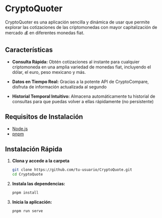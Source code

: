 # CryptoQuoter

CryptoQuoter es una aplicación sencilla y dinámica de usar que permite explorar las cotizaciones de las criptomonedas con mayor capitalización de mercado 💰 en diferentes monedas fiat.

## Características

- **Consulta Rápida:** Obtén cotizaciones al instante para cualquier criptomoneda en una amplia variedad de monedas fiat, incluyendo el dólar, el euro, peso mexicano y más.

- **Datos en Tiempo Real:** Gracias a la potente API de CryptoCompare, disfruta de información actualizada al segundo

- **Historial Temporal Intuitivo:** Almacena automáticamente tu historial de consultas para que puedas volver a ellas rápidamente (no persistente)

## Requisitos de Instalación

- [Node.js](https://nodejs.org/)
- [pnpm](https://pnpm.io/)

## Instalación Rápida

1. **Clona y accede a la carpeta**
   
    ```bash
    git clone https://github.com/tu-usuario/CryptoQuote.git
    cd CryptoQuote
    ```

2. **Instala las dependencias:**
   
    ```bash
    pnpm install
    ```


3. **Inicia la aplicación:**
   
    ```bash
    pnpm run serve
    ```



